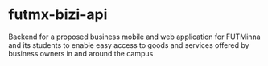 # futmx-bizi-api
Backend for a proposed business mobile and web application for FUTMinna and its students to enable easy access to goods and services offered by business owners in and around the campus
